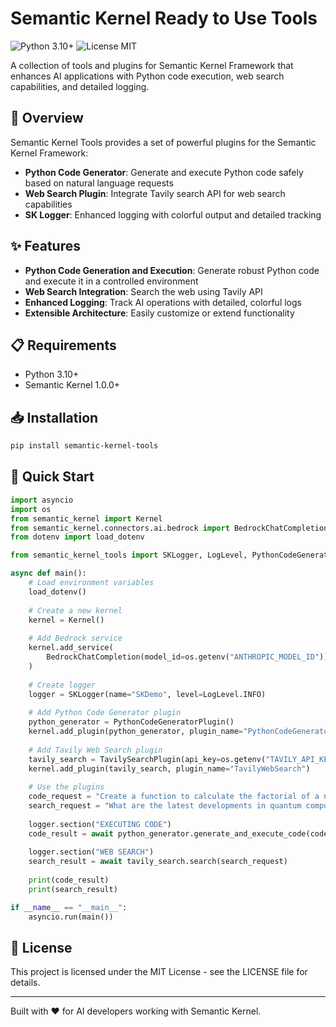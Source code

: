 # Semantic Kernel Ready to Use Tools

![Python 3.10+](https://img.shields.io/badge/Python-3.10%2B-blue)
![License MIT](https://img.shields.io/badge/License-MIT-green)

A collection of tools and plugins for Semantic Kernel Framework that enhances AI applications with Python code execution, web search capabilities, and detailed logging.

## 🚀 Overview

Semantic Kernel Tools provides a set of powerful plugins for the Semantic Kernel Framework:

* **Python Code Generator**: Generate and execute Python code safely based on natural language requests
* **Web Search Plugin**: Integrate Tavily search API for web search capabilities
* **SK Logger**: Enhanced logging with colorful output and detailed tracking

## ✨ Features

* **Python Code Generation and Execution**: Generate robust Python code and execute it in a controlled environment
* **Web Search Integration**: Search the web using Tavily API
* **Enhanced Logging**: Track AI operations with detailed, colorful logs
* **Extensible Architecture**: Easily customize or extend functionality

## 📋 Requirements

* Python 3.10+
* Semantic Kernel 1.0.0+

## 📥 Installation

```bash
pip install semantic-kernel-tools
```

## 🚀 Quick Start

```python
import asyncio
import os
from semantic_kernel import Kernel
from semantic_kernel.connectors.ai.bedrock import BedrockChatCompletion
from dotenv import load_dotenv

from semantic_kernel_tools import SKLogger, LogLevel, PythonCodeGeneratorPlugin, TavilySearchPlugin

async def main():
    # Load environment variables
    load_dotenv()
    
    # Create a new kernel
    kernel = Kernel()
    
    # Add Bedrock service
    kernel.add_service(
        BedrockChatCompletion(model_id=os.getenv("ANTHROPIC_MODEL_ID"))
    )
    
    # Create logger
    logger = SKLogger(name="SKDemo", level=LogLevel.INFO)
    
    # Add Python Code Generator plugin
    python_generator = PythonCodeGeneratorPlugin()
    kernel.add_plugin(python_generator, plugin_name="PythonCodeGenerator")
    
    # Add Tavily Web Search plugin
    tavily_search = TavilySearchPlugin(api_key=os.getenv("TAVILY_API_KEY"))
    kernel.add_plugin(tavily_search, plugin_name="TavilyWebSearch")
    
    # Use the plugins
    code_request = "Create a function to calculate the factorial of a number and then compute 10!"
    search_request = "What are the latest developments in quantum computing?"
    
    logger.section("EXECUTING CODE")
    code_result = await python_generator.generate_and_execute_code(code_request)
    
    logger.section("WEB SEARCH")
    search_result = await tavily_search.search(search_request)
    
    print(code_result)
    print(search_result)

if __name__ == "__main__":
    asyncio.run(main())
```

## 📄 License

This project is licensed under the MIT License - see the LICENSE file for details.

---

Built with ❤️ for AI developers working with Semantic Kernel.